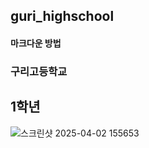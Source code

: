## guri_highschool
#### 마크다운 방법
### 구리고등학교
## 1학년
![스크린샷 2025-04-02 155653](https://github.com/user-attachments/assets/6424c412-e33d-476a-9b0f-b979b6c7cbb1)
